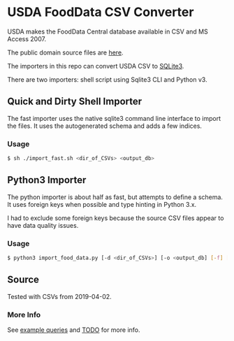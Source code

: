 # USDA FoodData CSV Converter

USDA makes the FoodData Central database available in CSV and MS Access 2007.

The public domain source files are [here](https://fdc.nal.usda.gov/download-datasets.html).

The importers in this repo can convert USDA CSV to [SQLite3](https://www.sqlite.org).

There are two importers: shell script using Sqlite3 CLI and Python v3.

## Quick and Dirty Shell Importer

The fast importer uses the native sqlite3 command line interface to import the
files.  It uses the autogenerated schema and adds a few indices.

### Usage

```sh
$ sh ./import_fast.sh <dir_of_CSVs> <output_db>
```

## Python3 Importer

The python importer is about half as fast, but attempts to define a schema.
It uses foreign keys when possible and type hinting in Python 3.x.

I had to exclude some foreign keys because the source CSV files appear to
have data quality issues.

### Usage

```sh
$ python3 import_food_data.py [-d <dir_of_CSVs>] [-o <output_db] [-f] [-v]
```

## Source

Tested with CSVs from 2019-04-02.

### More Info

See [example queries](./QUERY.md) and [TODO](./TODO.md) for more info.

